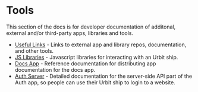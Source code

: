 # Tools

This section of the docs is for developer documentation of additonal, external and/or third-party apps, libraries and tools.

- [Useful Links](/tools/links) - Links to external app and library repos, documentation, and other tools.
- [JS Libraries](/tools/js-libs) - Javascript libraries for interacting with an Urbit ship.
- [Docs App](/tools/docs-app) - Reference documentation for distributing app documentation for the docs app.
- [Auth Server](/tools/auth-server) - Detailed documentation for the server-side API part of the Auth app, so people can use their Urbit ship to login to a website.
